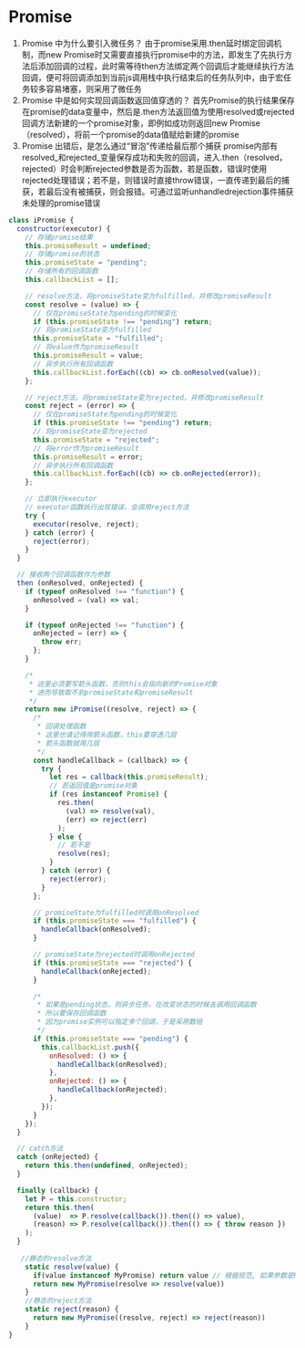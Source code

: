 # Promise

1. Promise 中为什么要引入微任务？ 由于promise采用.then延时绑定回调机制，而new Promise时又需要直接执行promise中的方法，即发生了先执行方法后添加回调的过程，此时需等待then方法绑定两个回调后才能继续执行方法回调，便可将回调添加到当前js调用栈中执行结束后的任务队列中，由于宏任务较多容易堵塞，则采用了微任务
2. Promise 中是如何实现回调函数返回值穿透的？ 首先Promise的执行结果保存在promise的data变量中，然后是.then方法返回值为使用resolved或rejected回调方法新建的一个promise对象，即例如成功则返回new Promise（resolved），将前一个promise的data值赋给新建的promise 
3. Promise 出错后，是怎么通过“冒泡”传递给最后那个捕获 promise内部有resolved_和rejected_变量保存成功和失败的回调，进入.then（resolved，rejected）时会判断rejected参数是否为函数，若是函数，错误时使用rejected处理错误；若不是，则错误时直接throw错误，一直传递到最后的捕获，若最后没有被捕获，则会报错。可通过监听unhandledrejection事件捕获未处理的promise错误

```javascript
class iPromise {
  constructor(executor) {
    // 存储promise结果
    this.promiseResult = undefined;
    // 存储promise的状态
    this.promiseState = "pending";
    // 存储所有的回调函数
    this.callbackList = [];

    // resolve方法，将promiseState变为fulfilled，并修改promiseResult
    const resolve = (value) => {
      // 仅在promiseState为pending的时候变化
      if (this.promiseState !== "pending") return;
      // 将promiseState变为fulfilled
      this.promiseState = "fulfilled";
      // 将value作为promiseResult
      this.promiseResult = value;
      // 异步执行所有回调函数
      this.callbackList.forEach((cb) => cb.onResolved(value));
    };

    // reject方法，将promiseState变为rejected，并修改promiseResult
    const reject = (error) => {
      // 仅在promiseState为pending的时候变化
      if (this.promiseState !== "pending") return;
      // 将promiseState变为rejected
      this.promiseState = "rejected";
      // 将error作为promiseResult
      this.promiseResult = error;
      // 异步执行所有回调函数
      this.callbackList.forEach((cb) => cb.onRejected(error));
    };

    // 立即执行executor
    // executor函数执行出现错误，会调用reject方法
    try {
      executor(resolve, reject);
    } catch (error) {
      reject(error);
    }
  }

  // 接收两个回调函数作为参数
  then (onResolved, onRejected) {
    if (typeof onResolved !== "function") {
      onResolved = (val) => val;
    }

    if (typeof onRejected !== "function") {
      onRejected = (err) => {
        throw err;
      };
    }

    /*
     * 这里必须要写箭头函数，否则this会指向新的Promise对象
     * 进而导致取不到promiseState和promiseResult
     */
    return new iPromise((resolve, reject) => {
      /*
       * 回调处理函数
       * 这里也请记得用箭头函数，this要穿透几层
       * 箭头函数就用几层
       */
      const handleCallback = (callback) => {
        try {
          let res = callback(this.promiseResult);
          // 若返回值是promise对象
          if (res instanceof Promise) {
            res.then(
              (val) => resolve(val),
              (err) => reject(err)
            );
          } else {
            // 若不是
            resolve(res);
          }
        } catch (error) {
          reject(error);
        }
      };

      // promiseState为fulfilled时调用onResolved
      if (this.promiseState === "fulfilled") {
        handleCallback(onResolved);
      }

      // promiseState为rejected时调用onRejected
      if (this.promiseState === "rejected") {
        handleCallback(onRejected);
      }

      /*
       * 如果是pending状态，则异步任务，在改变状态的时候去调用回调函数
       * 所以要保存回调函数
       * 因为promise实例可以指定多个回调，于是采用数组
       */
      if (this.promiseState === "pending") {
        this.callbackList.push({
          onResolved: () => {
            handleCallback(onResolved);
          },
          onRejected: () => {
            handleCallback(onRejected);
          },
        });
      }
    });
  }

  // catch方法
  catch (onRejected) {
    return this.then(undefined, onRejected);
  }

  finally (callback) {
    let P = this.constructor;
    return this.then(
      (value)  => P.resolve(callback()).then(() => value),
      (reason) => P.resolve(callback()).then(() => { throw reason })
    );
  }
    
   //静态的resolve方法
    static resolve(value) {
      if(value instanceof MyPromise) return value // 根据规范, 如果参数是Promise实例, 直接return这个实例
      return new MyPromise(resolve => resolve(value))
    }
    //静态的reject方法
    static reject(reason) {
      return new MyPromise((resolve, reject) => reject(reason))
    }
}
```
